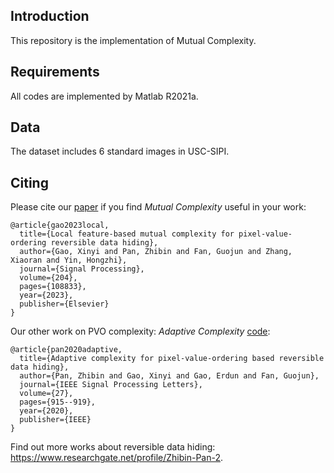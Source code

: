## Introduction
This repository is the implementation of Mutual Complexity. 

## Requirements
All codes are implemented by Matlab R2021a.

## Data
The dataset includes 6 standard images in USC-SIPI.

## Citing
Please cite our [paper](https://www.sciencedirect.com/science/article/pii/S0165168422003723) if you find *Mutual Complexity* useful in your work:
```
@article{gao2023local,
  title={Local feature-based mutual complexity for pixel-value-ordering reversible data hiding},
  author={Gao, Xinyi and Pan, Zhibin and Fan, Guojun and Zhang, Xiaoran and Yin, Hongzhi},
  journal={Signal Processing},
  volume={204},
  pages={108833},
  year={2023},
  publisher={Elsevier}
}
```

Our other work on PVO complexity: *Adaptive Complexity* [code](https://github.com/XJTURDH/Adaptive-Complexity):
```
@article{pan2020adaptive,
  title={Adaptive complexity for pixel-value-ordering based reversible data hiding},
  author={Pan, Zhibin and Gao, Xinyi and Gao, Erdun and Fan, Guojun},
  journal={IEEE Signal Processing Letters},
  volume={27},
  pages={915--919},
  year={2020},
  publisher={IEEE}
}
```
Find out more works about reversible data hiding: https://www.researchgate.net/profile/Zhibin-Pan-2.